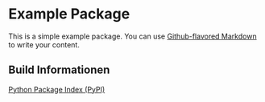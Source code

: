 # Example Package

This is a simple example package. You can use
[Github-flavored Markdown](https://guides.github.com/features/mastering-markdown/)
to write your content.

## Build Informationen

[Python Package Index (PyPI)](https://packaging.python.org/en/latest/tutorials/packaging-projects/)